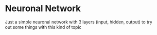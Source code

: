 # Neuronal Network 
Just a simple neuronal network with 3 layers (input, hidden, output) to try out some things with this kind of topic